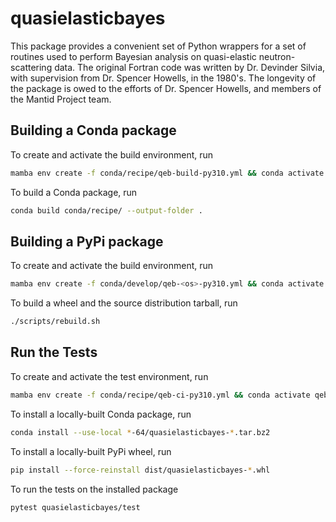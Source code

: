 # quasielasticbayes

This package provides a convenient set of Python wrappers for a set of routines used to perform Bayesian analysis
on quasi-elastic neutron-scattering data. The original Fortran code was written by Dr. Devinder Silvia, with 
supervision from Dr. Spencer Howells, in the 1980's. The longevity of the package is owed to the efforts of
Dr. Spencer Howells, and members of the Mantid Project team.

## Building a Conda package

To create and activate the build environment, run

```sh
mamba env create -f conda/recipe/qeb-build-py310.yml && conda activate qeb-build-py310
```

To build a Conda package, run

```sh
conda build conda/recipe/ --output-folder .
```

## Building a PyPi package

To create and activate the build environment, run

```sh
mamba env create -f conda/develop/qeb-<os>-py310.yml && conda activate qeb-dev-py310
```

To build a wheel and the source distribution tarball, run

```sh
./scripts/rebuild.sh
```

## Run the Tests

To create and activate the test environment, run

```sh
mamba env create -f conda/recipe/qeb-ci-py310.yml && conda activate qeb-ci-py310
```

To install a locally-built Conda package, run

```sh
conda install --use-local *-64/quasielasticbayes-*.tar.bz2
```

To install a locally-built PyPi wheel, run

```sh
pip install --force-reinstall dist/quasielasticbayes-*.whl
```

To run the tests on the installed package

```sh
pytest quasielasticbayes/test
```
